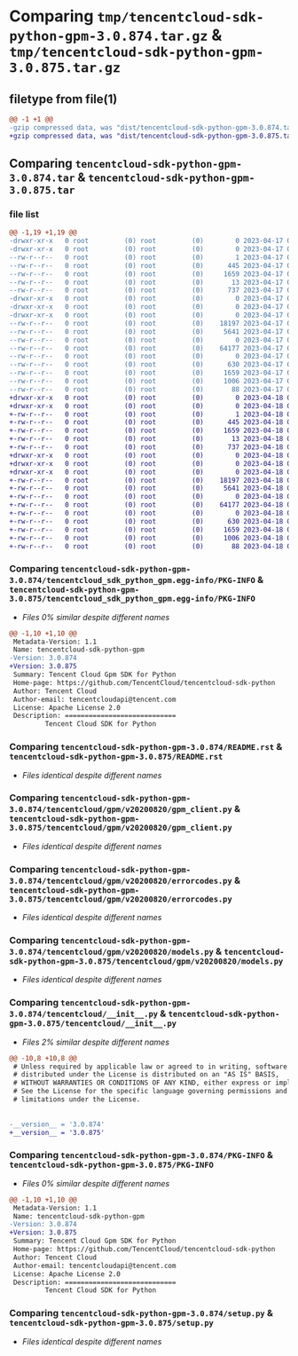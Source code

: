 # Comparing `tmp/tencentcloud-sdk-python-gpm-3.0.874.tar.gz` & `tmp/tencentcloud-sdk-python-gpm-3.0.875.tar.gz`

## filetype from file(1)

```diff
@@ -1 +1 @@
-gzip compressed data, was "dist/tencentcloud-sdk-python-gpm-3.0.874.tar", last modified: Mon Apr 17 00:30:56 2023, max compression
+gzip compressed data, was "dist/tencentcloud-sdk-python-gpm-3.0.875.tar", last modified: Tue Apr 18 00:39:28 2023, max compression
```

## Comparing `tencentcloud-sdk-python-gpm-3.0.874.tar` & `tencentcloud-sdk-python-gpm-3.0.875.tar`

### file list

```diff
@@ -1,19 +1,19 @@
-drwxr-xr-x   0 root         (0) root         (0)        0 2023-04-17 00:30:56.000000 tencentcloud-sdk-python-gpm-3.0.874/
-drwxr-xr-x   0 root         (0) root         (0)        0 2023-04-17 00:30:56.000000 tencentcloud-sdk-python-gpm-3.0.874/tencentcloud_sdk_python_gpm.egg-info/
--rw-r--r--   0 root         (0) root         (0)        1 2023-04-17 00:30:56.000000 tencentcloud-sdk-python-gpm-3.0.874/tencentcloud_sdk_python_gpm.egg-info/dependency_links.txt
--rw-r--r--   0 root         (0) root         (0)      445 2023-04-17 00:30:56.000000 tencentcloud-sdk-python-gpm-3.0.874/tencentcloud_sdk_python_gpm.egg-info/SOURCES.txt
--rw-r--r--   0 root         (0) root         (0)     1659 2023-04-17 00:30:56.000000 tencentcloud-sdk-python-gpm-3.0.874/tencentcloud_sdk_python_gpm.egg-info/PKG-INFO
--rw-r--r--   0 root         (0) root         (0)       13 2023-04-17 00:30:56.000000 tencentcloud-sdk-python-gpm-3.0.874/tencentcloud_sdk_python_gpm.egg-info/top_level.txt
--rw-r--r--   0 root         (0) root         (0)      737 2023-04-17 00:30:56.000000 tencentcloud-sdk-python-gpm-3.0.874/README.rst
-drwxr-xr-x   0 root         (0) root         (0)        0 2023-04-17 00:30:56.000000 tencentcloud-sdk-python-gpm-3.0.874/tencentcloud/
-drwxr-xr-x   0 root         (0) root         (0)        0 2023-04-17 00:30:56.000000 tencentcloud-sdk-python-gpm-3.0.874/tencentcloud/gpm/
-drwxr-xr-x   0 root         (0) root         (0)        0 2023-04-17 00:30:56.000000 tencentcloud-sdk-python-gpm-3.0.874/tencentcloud/gpm/v20200820/
--rw-r--r--   0 root         (0) root         (0)    18197 2023-04-17 00:30:56.000000 tencentcloud-sdk-python-gpm-3.0.874/tencentcloud/gpm/v20200820/gpm_client.py
--rw-r--r--   0 root         (0) root         (0)     5641 2023-04-17 00:30:56.000000 tencentcloud-sdk-python-gpm-3.0.874/tencentcloud/gpm/v20200820/errorcodes.py
--rw-r--r--   0 root         (0) root         (0)        0 2023-04-17 00:30:56.000000 tencentcloud-sdk-python-gpm-3.0.874/tencentcloud/gpm/v20200820/__init__.py
--rw-r--r--   0 root         (0) root         (0)    64177 2023-04-17 00:30:56.000000 tencentcloud-sdk-python-gpm-3.0.874/tencentcloud/gpm/v20200820/models.py
--rw-r--r--   0 root         (0) root         (0)        0 2023-04-17 00:30:56.000000 tencentcloud-sdk-python-gpm-3.0.874/tencentcloud/gpm/__init__.py
--rw-r--r--   0 root         (0) root         (0)      630 2023-04-17 00:30:56.000000 tencentcloud-sdk-python-gpm-3.0.874/tencentcloud/__init__.py
--rw-r--r--   0 root         (0) root         (0)     1659 2023-04-17 00:30:56.000000 tencentcloud-sdk-python-gpm-3.0.874/PKG-INFO
--rw-r--r--   0 root         (0) root         (0)     1006 2023-04-17 00:30:56.000000 tencentcloud-sdk-python-gpm-3.0.874/setup.py
--rw-r--r--   0 root         (0) root         (0)       88 2023-04-17 00:30:56.000000 tencentcloud-sdk-python-gpm-3.0.874/setup.cfg
+drwxr-xr-x   0 root         (0) root         (0)        0 2023-04-18 00:39:28.000000 tencentcloud-sdk-python-gpm-3.0.875/
+drwxr-xr-x   0 root         (0) root         (0)        0 2023-04-18 00:39:28.000000 tencentcloud-sdk-python-gpm-3.0.875/tencentcloud_sdk_python_gpm.egg-info/
+-rw-r--r--   0 root         (0) root         (0)        1 2023-04-18 00:39:28.000000 tencentcloud-sdk-python-gpm-3.0.875/tencentcloud_sdk_python_gpm.egg-info/dependency_links.txt
+-rw-r--r--   0 root         (0) root         (0)      445 2023-04-18 00:39:28.000000 tencentcloud-sdk-python-gpm-3.0.875/tencentcloud_sdk_python_gpm.egg-info/SOURCES.txt
+-rw-r--r--   0 root         (0) root         (0)     1659 2023-04-18 00:39:28.000000 tencentcloud-sdk-python-gpm-3.0.875/tencentcloud_sdk_python_gpm.egg-info/PKG-INFO
+-rw-r--r--   0 root         (0) root         (0)       13 2023-04-18 00:39:28.000000 tencentcloud-sdk-python-gpm-3.0.875/tencentcloud_sdk_python_gpm.egg-info/top_level.txt
+-rw-r--r--   0 root         (0) root         (0)      737 2023-04-18 00:39:28.000000 tencentcloud-sdk-python-gpm-3.0.875/README.rst
+drwxr-xr-x   0 root         (0) root         (0)        0 2023-04-18 00:39:28.000000 tencentcloud-sdk-python-gpm-3.0.875/tencentcloud/
+drwxr-xr-x   0 root         (0) root         (0)        0 2023-04-18 00:39:28.000000 tencentcloud-sdk-python-gpm-3.0.875/tencentcloud/gpm/
+drwxr-xr-x   0 root         (0) root         (0)        0 2023-04-18 00:39:28.000000 tencentcloud-sdk-python-gpm-3.0.875/tencentcloud/gpm/v20200820/
+-rw-r--r--   0 root         (0) root         (0)    18197 2023-04-18 00:39:28.000000 tencentcloud-sdk-python-gpm-3.0.875/tencentcloud/gpm/v20200820/gpm_client.py
+-rw-r--r--   0 root         (0) root         (0)     5641 2023-04-18 00:39:28.000000 tencentcloud-sdk-python-gpm-3.0.875/tencentcloud/gpm/v20200820/errorcodes.py
+-rw-r--r--   0 root         (0) root         (0)        0 2023-04-18 00:39:28.000000 tencentcloud-sdk-python-gpm-3.0.875/tencentcloud/gpm/v20200820/__init__.py
+-rw-r--r--   0 root         (0) root         (0)    64177 2023-04-18 00:39:28.000000 tencentcloud-sdk-python-gpm-3.0.875/tencentcloud/gpm/v20200820/models.py
+-rw-r--r--   0 root         (0) root         (0)        0 2023-04-18 00:39:28.000000 tencentcloud-sdk-python-gpm-3.0.875/tencentcloud/gpm/__init__.py
+-rw-r--r--   0 root         (0) root         (0)      630 2023-04-18 00:39:28.000000 tencentcloud-sdk-python-gpm-3.0.875/tencentcloud/__init__.py
+-rw-r--r--   0 root         (0) root         (0)     1659 2023-04-18 00:39:28.000000 tencentcloud-sdk-python-gpm-3.0.875/PKG-INFO
+-rw-r--r--   0 root         (0) root         (0)     1006 2023-04-18 00:39:28.000000 tencentcloud-sdk-python-gpm-3.0.875/setup.py
+-rw-r--r--   0 root         (0) root         (0)       88 2023-04-18 00:39:28.000000 tencentcloud-sdk-python-gpm-3.0.875/setup.cfg
```

### Comparing `tencentcloud-sdk-python-gpm-3.0.874/tencentcloud_sdk_python_gpm.egg-info/PKG-INFO` & `tencentcloud-sdk-python-gpm-3.0.875/tencentcloud_sdk_python_gpm.egg-info/PKG-INFO`

 * *Files 0% similar despite different names*

```diff
@@ -1,10 +1,10 @@
 Metadata-Version: 1.1
 Name: tencentcloud-sdk-python-gpm
-Version: 3.0.874
+Version: 3.0.875
 Summary: Tencent Cloud Gpm SDK for Python
 Home-page: https://github.com/TencentCloud/tencentcloud-sdk-python
 Author: Tencent Cloud
 Author-email: tencentcloudapi@tencent.com
 License: Apache License 2.0
 Description: ============================
         Tencent Cloud SDK for Python
```

### Comparing `tencentcloud-sdk-python-gpm-3.0.874/README.rst` & `tencentcloud-sdk-python-gpm-3.0.875/README.rst`

 * *Files identical despite different names*

### Comparing `tencentcloud-sdk-python-gpm-3.0.874/tencentcloud/gpm/v20200820/gpm_client.py` & `tencentcloud-sdk-python-gpm-3.0.875/tencentcloud/gpm/v20200820/gpm_client.py`

 * *Files identical despite different names*

### Comparing `tencentcloud-sdk-python-gpm-3.0.874/tencentcloud/gpm/v20200820/errorcodes.py` & `tencentcloud-sdk-python-gpm-3.0.875/tencentcloud/gpm/v20200820/errorcodes.py`

 * *Files identical despite different names*

### Comparing `tencentcloud-sdk-python-gpm-3.0.874/tencentcloud/gpm/v20200820/models.py` & `tencentcloud-sdk-python-gpm-3.0.875/tencentcloud/gpm/v20200820/models.py`

 * *Files identical despite different names*

### Comparing `tencentcloud-sdk-python-gpm-3.0.874/tencentcloud/__init__.py` & `tencentcloud-sdk-python-gpm-3.0.875/tencentcloud/__init__.py`

 * *Files 2% similar despite different names*

```diff
@@ -10,8 +10,8 @@
 # Unless required by applicable law or agreed to in writing, software
 # distributed under the License is distributed on an "AS IS" BASIS,
 # WITHOUT WARRANTIES OR CONDITIONS OF ANY KIND, either express or implied.
 # See the License for the specific language governing permissions and
 # limitations under the License.
 
 
-__version__ = '3.0.874'
+__version__ = '3.0.875'
```

### Comparing `tencentcloud-sdk-python-gpm-3.0.874/PKG-INFO` & `tencentcloud-sdk-python-gpm-3.0.875/PKG-INFO`

 * *Files 0% similar despite different names*

```diff
@@ -1,10 +1,10 @@
 Metadata-Version: 1.1
 Name: tencentcloud-sdk-python-gpm
-Version: 3.0.874
+Version: 3.0.875
 Summary: Tencent Cloud Gpm SDK for Python
 Home-page: https://github.com/TencentCloud/tencentcloud-sdk-python
 Author: Tencent Cloud
 Author-email: tencentcloudapi@tencent.com
 License: Apache License 2.0
 Description: ============================
         Tencent Cloud SDK for Python
```

### Comparing `tencentcloud-sdk-python-gpm-3.0.874/setup.py` & `tencentcloud-sdk-python-gpm-3.0.875/setup.py`

 * *Files identical despite different names*

